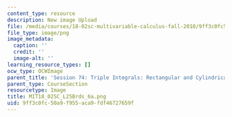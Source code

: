 ```yaml
---
content_type: resource
description: New image Upload
file: /media/courses/18-02sc-multivariable-calculus-fall-2010/9ff3c0fc50a9f955aca9fdf46727659f_MIT18_02SC_L25Brds_6a.png
file_type: image/png
image_metadata:
  caption: ''
  credit: ''
  image-alt: ''
learning_resource_types: []
ocw_type: OCWImage
parent_title: 'Session 74: Triple Integrals: Rectangular and Cylindrical Coordinates'
parent_type: CourseSection
resourcetype: Image
title: MIT18_02SC_L25Brds_6a.png
uid: 9ff3c0fc-50a9-f955-aca9-fdf46727659f
---
```

